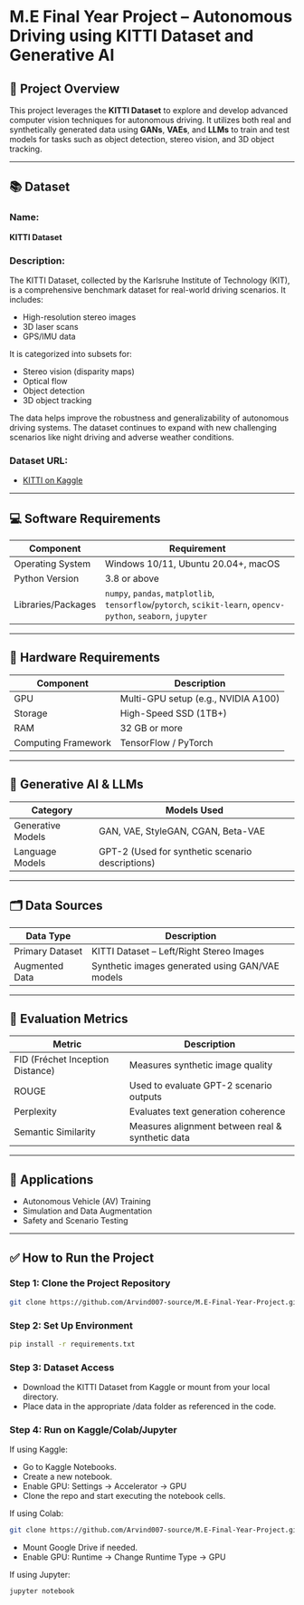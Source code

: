 # M.E Final Year Project – Autonomous Driving using KITTI Dataset and Generative AI

## 📌 Project Overview

This project leverages the **KITTI Dataset** to explore and develop advanced computer vision techniques for autonomous driving. It utilizes both real and synthetically generated data using **GANs**, **VAEs**, and **LLMs** to train and test models for tasks such as object detection, stereo vision, and 3D object tracking.

---

## 📚 Dataset

### Name:
**KITTI Dataset**

### Description:
The KITTI Dataset, collected by the Karlsruhe Institute of Technology (KIT), is a comprehensive benchmark dataset for real-world driving scenarios. It includes:
- High-resolution stereo images
- 3D laser scans
- GPS/IMU data

It is categorized into subsets for:
- Stereo vision (disparity maps)
- Optical flow
- Object detection
- 3D object tracking

The data helps improve the robustness and generalizability of autonomous driving systems. The dataset continues to expand with new challenging scenarios like night driving and adverse weather conditions.

### Dataset URL:
- [KITTI on Kaggle](https://www.kaggle.com/datasets/klemenko/kitti-dataset)
---

## 💻 Software Requirements

| Component           | Requirement                   |
|---------------------|-------------------------------|
| Operating System    | Windows 10/11, Ubuntu 20.04+, macOS |
| Python Version      | 3.8 or above                  |
| Libraries/Packages  | `numpy`, `pandas`, `matplotlib`, `tensorflow`/`pytorch`, `scikit-learn`, `opencv-python`, `seaborn`, `jupyter` |

---

## 🧠 Hardware Requirements

| Component              | Description                              |
|------------------------|------------------------------------------|
| GPU                    | Multi-GPU setup (e.g., NVIDIA A100)      |
| Storage                | High-Speed SSD (1TB+)                    |
| RAM                    | 32 GB or more                            |
| Computing Framework    | TensorFlow / PyTorch                     |

---

## 🤖 Generative AI & LLMs

| Category         | Models Used                                     |
|------------------|--------------------------------------------------|
| Generative Models| GAN, VAE, StyleGAN, CGAN, Beta-VAE              |
| Language Models  | GPT-2 (Used for synthetic scenario descriptions)|

---

## 🗂️ Data Sources

| Data Type        | Description                                      |
|------------------|--------------------------------------------------|
| Primary Dataset  | KITTI Dataset – Left/Right Stereo Images         |
| Augmented Data   | Synthetic images generated using GAN/VAE models  |

---

## 📏 Evaluation Metrics

| Metric             | Description                                     |
|--------------------|-------------------------------------------------|
| FID (Fréchet Inception Distance) | Measures synthetic image quality   |
| ROUGE              | Used to evaluate GPT-2 scenario outputs         |
| Perplexity         | Evaluates text generation coherence             |
| Semantic Similarity| Measures alignment between real & synthetic data|

---

## 🚗 Applications

- Autonomous Vehicle (AV) Training
- Simulation and Data Augmentation
- Safety and Scenario Testing

---

## ✅ How to Run the Project

### Step 1: Clone the Project Repository
```bash
git clone https://github.com/Arvind007-source/M.E-Final-Year-Project.git
```
### Step 2: Set Up Environment
```bash
pip install -r requirements.txt
```
### Step 3:  Dataset Access
- Download the KITTI Dataset from Kaggle or mount from your local directory.
- Place data in the appropriate /data folder as referenced in the code.

### Step 4: Run on Kaggle/Colab/Jupyter
If using Kaggle:
- Go to Kaggle Notebooks.
- Create a new notebook.
- Enable GPU: Settings → Accelerator → GPU
- Clone the repo and start executing the notebook cells.

If using Colab:
```bash
git clone https://github.com/Arvind007-source/M.E-Final-Year-Project.git
```
- Mount Google Drive if needed.
- Enable GPU: Runtime → Change Runtime Type → GPU

If using Jupyter:
```bash
jupyter notebook
```


